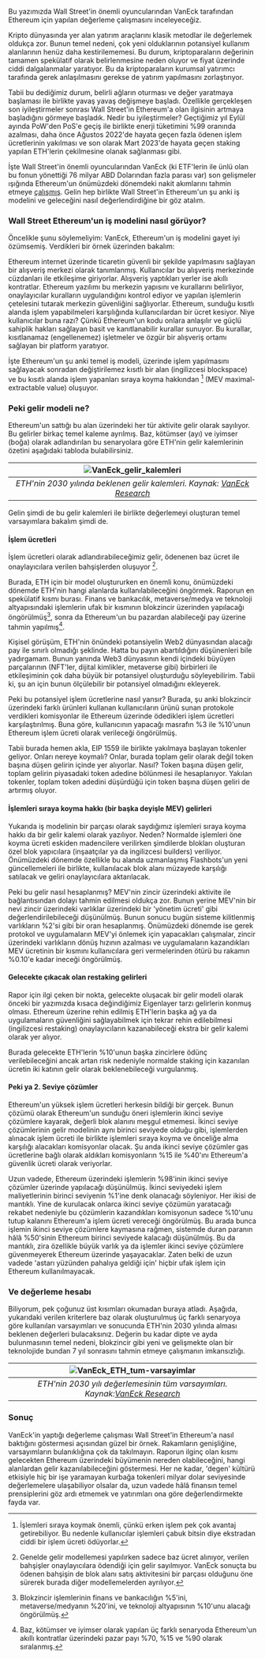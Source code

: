Bu yazımızda Wall Street'in önemli oyuncularından VanEck tarafından Ethereum için yapılan değerleme çalışmasını inceleyeceğiz. 

Kripto dünyasında yer alan yatırım araçlarını klasik metodlar ile değerlemek oldukça zor. Bunun temel nedeni, çok yeni olduklarının potansiyel kullanım alanlarının henüz daha kestirilememesi. Bu durum, kriptoparaların değerinin tamamen spekülatif olarak belirlenmesine neden oluyor ve fiyat üzerinde ciddi dalgalanmalar yaratıyor. Bu da kriptoparaların kurumsal yatırımcı tarafında gerek anlaşılmasını gerekse de yatırım yapılmasını zorlaştırıyor. 

Tabii bu dediğimiz durum, belirli ağların oturması ve değer yaratmaya başlaması ile birlikte yavaş yavaş değişmeye başladı. Özellikle gerçekleşen son iyileştirmeler sonrası Wall Street'in Ethereum'a olan ilgisinin artmaya başladığını görmeye başladık. Nedir bu iyileştirmeler? Geçtiğimiz yıl Eylül ayında PoW'den PoS'e geçiş ile birlikte enerji tüketimini %99 oranında azalması, daha önce Ağustos 2022'de hayata geçen fazla ödenen işlem ücretlerinin yakılması ve son olarak Mart 2023'de hayata geçen staking yapılan ETH'lerin çekilmesine olanak sağlanması gibi. 

İşte Wall Street'in önemli oyuncularından VanEck (ki ETF'lerin ile ünlü olan bu fonun yönettiği 76 milyar ABD Dolarından fazla parası var) son gelişmeler ışığında Ethereum'un önümüzdeki dönemdeki nakit akımlarını tahmin etmeye [çalışmış](https://www.vaneck.com/us/en/blogs/digital-assets/matthew-sigel-ethereum-price-prediction-118k-by-2030/). Gelin hep birlikte Wall Street'in Ethereum'un şu anki iş modelini ve geleceğini nasıl değerlendirdiğine bir göz atalım. 

### Wall Street Ethereum'un iş modelini nasıl görüyor?

Öncelikle şunu söylemeliyim: VanEck, Ethereum'un iş modelini gayet iyi özümsemiş. Verdikleri bir örnek üzerinden bakalım: 

Ethereum internet üzerinde ticaretin güvenli bir şekilde yapılmasını sağlayan bir alışveriş merkezi olarak tanımlanmış. Kullanıcılar bu alışveriş merkezinde cüzdanları ile etkileşime giriyorlar. Alışveriş yaptıkları yerler ise akıllı kontratlar. Ethereum yazılımı bu merkezin yapısını ve kurallarını belirliyor, onaylayıcılar kuralların uygulandığını kontrol ediyor ve yapılan işlemlerin çetelesini tutarak merkezin güvenliğini sağlıyorlar. Ethereum, sunduğu kısıtlı alanda işlem yapabilmeleri karşılığında kullanıcılardan bir ücret kesiyor. Niye kullanıcılar buna razı? Çünkü Ethereum'un kodu onlara anlaşılır ve güçlü sahiplik hakları sağlayan basit ve kanıtlanabilir kurallar sunuyor. Bu kurallar, kısıtlanamaz (engellenemez) işletmeler ve özgür bir alışveriş ortamı sağlayan bir platform yaratıyor. 

İşte Ethereum'un şu anki temel iş modeli, üzerinde işlem yapılmasını sağlayacak sonradan değiştirilemez kısıtlı bir alan (ingilizcesi blockspace) ve bu kısıtlı alanda işlem yapanları sıraya koyma hakkından [^2] (MEV maximal-extractable value) oluşuyor. 

### Peki gelir modeli ne?
Ethereum'un sattığı bu alan üzerindeki her tür aktivite gelir olarak sayılıyor. Bu gelirler birkaç temel kaleme ayrılmış. Baz, kötümser (ayı) ve iyimser (boğa) olarak adlandırılan bu senaryolara göre ETH'nin gelir kalemlerinin özetini aşağıdaki tabloda bulabilirsiniz.

| ![VanEck_gelir_kalemleri](/assets/ETH-gelir-senaryosu-VanEck.png)|
|:--:| 
| *ETH'nin 2030 yılında beklenen gelir kalemleri. Kaynak: [VanEck Research](https://www.vaneck.com/us/en/blogs/digital-assets/matthew-sigel-ethereum-price-prediction-118k-by-2030/)*|

Gelin şimdi de bu gelir kalemleri ile birlikte değerlemeyi oluşturan temel varsayımlara bakalım şimdi de. 

#### İşlem ücretleri
İşlem ücretleri olarak adlandırabileceğimiz gelir, ödenenen baz ücret ile onaylayıcılara verilen bahşişlerden oluşuyor [^3]. 

Burada, ETH için bir model oluştururken en önemli konu, önümüzdeki dönemde ETH'nin hangi alanlarda kullanılabileceğini öngörmek. Raporun en spekülatif kısmı burası. Finans ve bankacılık, metaverse/medya ve teknoloji altyapısındaki işlemlerin ufak bir kısmının blokzincir üzerinden yapılacağı öngörülmüş[^5], sonra da Ethereum'un bu pazardan alabileceği pay üzerine tahmin yapılmış[^6]. 

Kişisel görüşüm, ETH'nin önündeki potansiyelin Web2 dünyasından alacağı pay ile sınırlı olmadığı şeklinde. Hatta bu payın abartıldığını düşünenleri bile yadırgamam. Bunun yanında Web3 dünyasının kendi içindeki büyüyen parçalarının (NFT'ler, dijital kimlikler, metaverse gibi) birbirleri ile etkileşiminin çok daha büyük bir potansiyel oluşturduğu söyleyebilirim. Tabii ki, şu an için bunun ölçülebilir bir potansiyel olmadığını ekleyerek. 

Peki bu potansiyel işlem ücretlerine nasıl yansır? Burada, şu anki blokzincir üzerindeki farklı ürünleri kullanan kullanıcıların ürünü sunan protokole verdikleri komisyonlar ile Ethereum üzerinde ödedikleri işlem ücretleri karşılaştırılmış. Buna göre, kullanıcının yapacağı masrafın %3 ile %10'unun Ethereum işlem ücreti olarak verileceği öngörülmüş. 

Tabii burada hemen akla, EIP 1559 ile birlikte yakılmaya başlayan tokenler geliyor. Onları nereye koymalı? Onlar, burada toplam gelir olarak değil token başına düşen gelirin içinde yer alıyorlar. Nasıl? Token başına düşen gelir, toplam gelirin piyasadaki token adedine bölünmesi ile hesaplanıyor. Yakılan tokenler, toplam token adedini düşürdüğü için token başına düşen geliri de artırmış oluyor. 

#### İşlemleri sıraya koyma hakkı (bir başka deyişle MEV) gelirleri
Yukarıda iş modelinin bir parçası olarak saydığımız işlemleri sıraya koyma hakkı da bir gelir kalemi olarak yazılıyor. Neden? Normalde işlemleri öne koyma ücreti eskiden madencilere verilirken şimdilerde blokları oluşturan özel blok yapıcılara (inşaatçılar ya da ingilizcesi builders) veriliyor. Önümüzdeki dönemde özellikle bu alanda uzmanlaşmış Flashbots'un yeni güncellemeleri ile birlikte, kullanılacak blok alanı müzayede karşılığı satılacak ve geliri onaylayıcılara aktarılacak. 

Peki bu gelir nasıl hesaplanmış? MEV'nin zincir üzerindeki aktivite ile bağlantısından dolayı tahmin edilmesi oldukça zor. Bunun yerine MEV'nin bir nevi zincir üzerindeki varlıklar üzerindeki bir 'yönetim ücreti' gibi değerlendirilebileceği düşünülmüş. Bunun sonucu bugün sisteme kilitlenmiş varlıkların %2'si gibi bir oran hesaplanmış. Önümüzdeki dönemde ise gerek protokol ve uygulamaların MEV'yi önlemek için yapacakları çalışmalar, zincir üzerindeki varlıkların dönüş hızının azalması ve uygulamaların kazandıkları MEV ücretinin bir kısmını kullanıcılara geri vermelerinden ötürü bu rakamın %0.10'e kadar ineceği öngörülmüş.

#### Gelecekte çıkacak olan restaking gelirleri
Rapor için ilgi çeken bir nokta, gelecekte oluşacak bir gelir modeli olarak önceki bir yazımızda kısaca değindiğimiz Eigenlayer tarzı gelirlerin konmuş olması. Ethereum üzerine rehin edilmiş ETH'lerin başka ağ ya da uygulamaların güvenliğini sağlayabilmek için tekrar rehin edilebilmesi (ingilizcesi restaking) onaylayıcıların kazanabileceği ekstra bir gelir kalemi olarak yer alıyor. 

Burada gelecekte ETH'lerin %10'unun başka zincirlere ödünç verilebileceğini ancak artan risk nedeniyle normalde staking için kazanılan ücretin iki katının gelir olarak beklenebileceği vurgulanmış. 

#### Peki ya 2. Seviye çözümler
Ethereum'un yüksek işlem ücretleri herkesin bildiği bir gerçek. Bunun çözümü olarak Ethereum'un sunduğu öneri işlemlerin ikinci seviye çözümlere kayarak, değerli blok alanını meşgul etmemesi. İkinci seviye çözümlerinin gelir modelinin aynı birinci seviyede olduğu gibi, işlemlerden alınacak işlem ücreti ile birlikte işlemleri sıraya koyma ve önceliğe alma karşılığı alacakları komisyonlar olacak. Şu anda ikinci seviye çözümler gas ücretlerine bağlı olarak aldıkları komisyonların %15 ile %40'ını Ethereum'a güvenlik ücreti olarak veriyorlar. 

Uzun vadede, Ethereum üzerindeki işlemlerin %98'inin ikinci seviye çözümler üzerinde yapılacağı düşünülmüş. İkinci seviyedeki işlem maliyetlerinin birinci seviyenin %1'ine denk olanacağı söyleniyor. Her ikisi de mantıklı. Yine de kurulacak onlarca ikinci seviye çözümün yaratacağı rekabet nedeniyle bu çözümlerin kazandıkları komisyonun sadece %10'unu tutup kalanını Ethereum'a işlem ücreti vereceği öngörülmüş. Bu arada bunca işlemin ikinci seviye çözümlere kaymasına rağmen, sistemde duran paranın hâlâ %50'sinin Ethereum birinci seviyede kalacağı düşünülmüş. Bu da mantıklı, zira özellikle büyük varlık ya da işlemler ikinci seviye çözümlere güvenmeyerek Ethereum üzerinde yaşayacaklar. Zaten belki de uzun vadede 'astarı yüzünden pahalıya geldiği için' hiçbir ufak işlem için Ethereum kullanılmayacak. 

### Ve değerleme hesabı

Biliyorum, pek çoğunuz üst kısımları okumadan buraya atladı. Aşağıda, yukarıdaki verilen kriterlere baz olarak oluşturulmuş üç farklı senaryoya göre kullanılan varsayımları ve sonucunda ETH'nin 2030 yılında alması beklenen değerleri bulacaksınız. Değerin bu kadar dipte ve ayda bulunmasının temel nedeni, blokzincir gibi yeni ve gelişmekte olan bir teknolojide bundan 7 yıl sonrasını tahmin etmeye çalışmanın imkansızlığı. 

| ![VanEck_ETH_tum-varsayimlar](/assets/ETH-tum-senaryolar-VanEck.png)|
|:--:| 
| *ETH'nin 2030 yılı değerlemesinin tüm varsayımları. Kaynak:[VanEck Research](https://www.vaneck.com/us/en/blogs/digital-assets/matthew-sigel-ethereum-price-prediction-118k-by-2030/)*|

### Sonuç 
VanEck'in yaptığı değerleme çalışması Wall Street'in Ethereum'a nasıl baktığını göstermesi açısından güzel bir örnek. Rakamların genişliğine, varsayımların bulanıklığına çok da takılmayın. Raporun ilginç olan kısmı gelecekten Ethereum üzerindeki büyümenin nereden olabileceğini, hangi alanlardan gelir kazanılabileceğini göstermesi.  Her ne kadar,  'degen' kültürü etkisiyle hiç bir işe yaramayan kurbağa tokenleri milyar dolar seviyesinde değerlemelere ulaşabiliyor olsalar da, uzun vadede hâlâ finansın temel prensiplerini göz ardı etmemek ve yatırımları ona göre değerlendirmekte fayda var. 

[^2]: İşlemleri sıraya koymak önemli, çünkü erken işlem pek çok avantaj getirebiliyor. Bu nedenle kullanıcılar işlemleri çabuk bitsin diye ekstradan ciddi bir işlem ücreti ödüyorlar. 

[^3]: Genelde gelir modellemesi yapılırken sadece baz ücret alınıyor, verilen bahşişler onaylayıcılara ödendiği için gelir sayılmıyor. VanEck sonuçta bu ödenen bahşişin de blok alanı satış aktivitesini bir parçası olduğunu öne sürerek burada diğer modellemelerden ayrılıyor. 

[^4]: Bu konuda yazılmış [Blokzincirlerin zayıf karnı MEV](/genel/2022/12/05/blokzincirlerin-zayif-karni-mev.html) yazımıza göz atabilirsiniz. 

[^5]: Blokzincir işlemlerinin finans ve bankacılığın %5'ini, metaverse/medyanın %20'ini, ve teknoloji altyapısının %10'unu alacağı öngörülmüş. 

[^6]: Baz, kötümser ve iyimser olarak yapılan üç farklı senaryoda Ethereum'un akıllı kontratlar üzerindeki pazar payı %70, %15 ve %90 olarak sıralanmış. 
